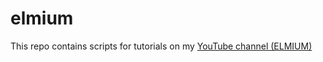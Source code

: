 # elmium
This repo contains scripts for tutorials on my [YouTube channel (ELMIUM)](https://www.youtube.com/@elmium)
